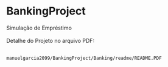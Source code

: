# BankingProject
Simulação de Empréstimo<br/>
<br/>
Detalhe do Projeto no arquivo PDF: <br/><br/>
```
manuelgarcia2099/BankingProject/Banking/readme/README.PDF
```

